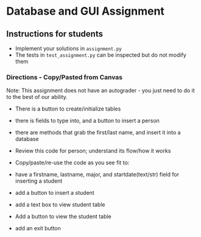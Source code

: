 # Database and GUI Assignment

## Instructions for students

- Implement your solutions in `assignment.py`
- The tests in `test_assignment.py` can be inspected but do not modify them

### Directions - Copy/Pasted from Canvas

Note: This assignment does not have an autograder - you just need to do it to the best of our ability.

* There is a button to create/initialize tables
* there is fields to type into, and a button to insert a person
* there are methods that grab the first/last name, and insert it into a database
* Review this code for person; understand its flow/how it works

* Copy/paste/re-use the code as you see fit to:
* have a firstname, lastname, major, and startdate(text/str) field for inserting a student
* add a button to insert a student
* add a text box to view student table
* Add a button to view the student table
* add an exit button
